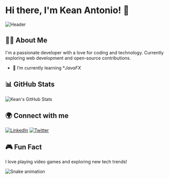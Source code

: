 # Hi there, I'm Kean Antonio! 👋

![Header](https://capsule-render.vercel.app/api?text=Welcome%20to%20my%20profile!&animation=fadeIn&type=waving&color=gradient&height=100)

## 👨‍💻 About Me
I'm a passionate developer with a love for coding and technology. Currently exploring web development and open-source contributions. 

- 🌱 I’m currently learning **JavaFX*



## 📊 GitHub Stats
![Kean's GitHub Stats](https://github-readme-stats.vercel.app/api?username=KeanAntonio&show_icons=true&theme=radical)

## 🌍 Connect with me
[![LinkedIn](https://img.shields.io/badge/LinkedIn-Profile-blue)](https://www.linkedin.com/in/keanantonio)
[![Twitter](https://img.shields.io/badge/Twitter-Profile-blue)](https://twitter.com/keanantonio)

## 🎮 Fun Fact
I love playing video games and exploring new tech trends! 

![Snake animation](https://github.com/KeanAntonio/KeanAntonio/blob/output/github-contribution-grid-snake.svg)
